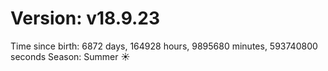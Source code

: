 # Version: v18.9.23
Time since birth: 6872 days, 164928 hours, 9895680 minutes, 593740800 seconds
Season: Summer ☀️

